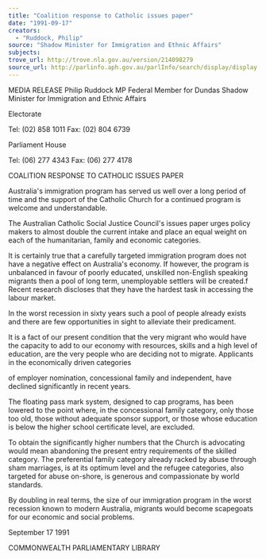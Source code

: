```yaml
---
title: "Coalition response to Catholic issues paper"
date: "1991-09-17"
creators:
  - "Ruddock, Philip"
source: "Shadow Minister for Immigration and Ethnic Affairs"
subjects:
trove_url: http://trove.nla.gov.au/version/214098279
source_url: http://parlinfo.aph.gov.au/parlInfo/search/display/display.w3p;query=Id%3A%22media/pressrel/HPR02004457%22
---
```


 MEDIA RELEASE Philip Ruddock MP Federal Member for Dundas  Shadow Minister for Immigration and  Ethnic Affairs

 Electorate

 Tel: (02) 858 1011  Fax: (02) 804 6739

 Parliament House

 Tel: (06) 277 4343  Fax: (06) 277 4178

 COALITION RESPONSE TO CATHOLIC ISSUES PAPER

 Australia's immigration program has served us well over a long period of time and the  support of the Catholic Church for a continued program is welcome and understandable.

 The Australian Catholic Social Justice Council's issues paper urges policy makers to  almost double the current intake and place an equal weight on each of the humanitarian,  family and economic categories.

 It is certainly true that a carefully targeted immigration program does not have a negative  effect on Australia's economy. If however, the program is unbalanced in favour of poorly  educated, unskilled non-English speaking migrants then a pool of long term,  unemployable settlers will be created.f Recent research discloses that they have the  hardest task in accessing the labour market.

 In the worst recession in sixty years such a pool of people already exists and there are  few opportunities in sight to alleviate their predicament.

 It is a fact of our present condition that the very migrant who would have the capacity  to add to our economy with resources, skills and a high level of education, are the very  people who are deciding not to migrate. Applicants in the economically driven categories 

 of employer nomination, concessional family and independent, have declined significantly  in recent years.

 The floating pass mark system, designed to cap programs, has been lowered to the point  where, in the concessional family category, only those too old, those without adequate  sponsor support, or those whose education is below the higher school certificate level, are  excluded.

 To obtain the significantly higher numbers that the Church is advocating would mean  abandoning the present entry requirements of the skilled category. The preferential  family category already racked by abuse through sham marriages, is at its optimum level  and the refugee categories, also targeted for abuse on-shore, is generous and  compassionate by world standards.

 By doubling in real terms, the size of our immigration program in the worst recession  known to modern Australia, migrants would become scapegoats for our economic and  social problems.

 September 17 1991

 COMMONWEALTH  PARLIAMENTARY LIBRARY

